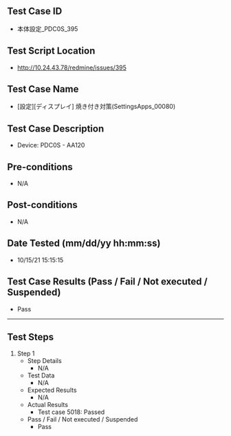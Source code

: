## Test Case ID
* 本体設定_PDC0S_395
## Test Script Location
* http://10.24.43.78/redmine/issues/395
## Test Case Name
* [設定][ディスプレイ] 焼き付き対策(SettingsApps_00080)
## Test Case Description
* Device: PDC0S - AA120
## Pre-conditions
* N/A
## Post-conditions
* N/A
## Date Tested (mm/dd/yy hh:mm:ss)
* 10/15/21 15:15:15
## Test Case Results (Pass / Fail / Not executed / Suspended)
* Pass
---
## Test Steps
1. Step 1
	* Step Details
		* N/A
	* Test Data
		* N/A
	* Expected Results
		* N/A
	* Actual Results
		* Test case 5018: Passed
	* Pass / Fail / Not executed / Suspended
		* Pass
